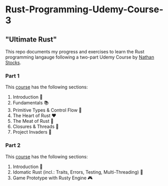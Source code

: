 # Rust-Programming-Udemy-Course-3

## "Ultimate Rust"

This repo documents my progress and exercises to learn the Rust programming langauge following a two-part Udemy Course by [Nathan Stocks](https://github.com/CleanCut).

### Part 1

This [course](https://www.udemy.com/course/ultimate-rust-crash-course/) has the following sections:

1. Introduction 🌟
2. Fundamentals 📚
3. Primitive Types & Control Flow 🔄
4. The Heart of Rust ❤️
5. The Meat of Rust 🍖
6. Closures & Threads 🧵
7. Project Invaders 👾

### Part 2

This [course](https://www.udemy.com/course/ultimate-rust-2/) has the following sections:

1. Introduction 🌟
2. Idomatic Rust (incl.: Traits, Errors, Testing, Multi-Threading) 🦀
3. Game Prototype with Rusty Engine 🎮
